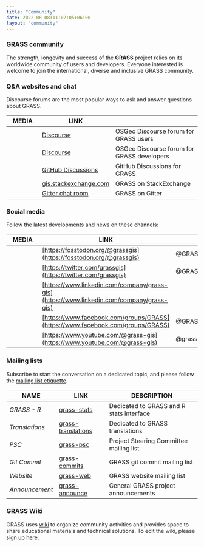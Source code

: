 ```yaml
---
title: "Community"
date: 2022-08-08T11:02:05+06:00
layout: "community"
---
```


### GRASS community

The strength, longevity and success of the **GRASS** project relies on its worldwide community of users and developers. Everyone interested is welcome to join the  international, diverse and inclusive GRASS community.

<!--- 
#### GRASS GIS user groups

| <div style="width:70px">FLAG</div> | <div style="width:140px"> COUNTRY</div> | DESCRIPTION |
|------|---------|-------------|
| <span class="flag-icon flag-icon-ca"></span>  | Canada |  [ Ottawa GRASS User's Group](https://wiki.osgeo.org/index.php/Ottawa_Chapter)  |
| <span class="flag-icon flag-icon-cz"></span>  | Czech Rep. |  [Českésdružení uživatelů GISu GRASS](http://grass.fsv.cvut.cz/) |
| <span class="flag-icon flag-icon-de"></span>  | Germany |  [FOSSGIS e.V.](http://www.fossgis.de/) |
| <span class="flag-icon flag-icon-in"></span>  | India |  [OSGeo India local chapter](https://wiki.osgeo.org/index.php/India) |
| <span class="flag-icon flag-icon-it"></span>  | Italy |  [GFOSS.it](https://www.gfoss.it/) |
| <span class="flag-icon flag-icon-pl"></span>  | Poland |  [GRASS Poland](http://www.grass-gis.pl/) |
| <span class="flag-icon flag-icon-us"></span>  | USA |  [Los Angeles GRASS user group](http://www.meetup.com/Los-Angeles-Area-GRASS-Users-Group) |
\
--->

### Q&A websites and chat

<div class="alert rounded-0 alert-default">
Discourse forums are the most popular ways to ask and answer questions about GRASS.
</div>

| <div style="width:70px">MEDIA</div> | LINK |  |
|------|---------|-------------|
| <i class="fab fa-discourse"></i> |  [Discourse](https://discourse.osgeo.org/c/grass/user/70) | OSGeo Discourse forum for GRASS users |
| <i class="fab fa-discourse"></i> |  [Discourse](https://discourse.osgeo.org/c/grass/developer/61) | OSGeo Discourse forum for GRASS developers |
| <i class="fab fa-github"></i> |  [GitHub Discussions](https://github.com/OSGeo/grass/discussions) | GitHub Discussions for GRASS |
| <i class="fab fa-stack-exchange"></i> |  [gis.stackexchange.com](https://gis.stackexchange.com/questions/tagged/grass) | GRASS on StackExchange |
| <i class="fab fa-gitter"></i> |  [Gitter chat room](https://gitter.im/grassgis/community) | GRASS on Gitter |

### Social media

<div class="alert rounded-0 alert-default">
Follow the latest developments and news on these channels:
</div>

| <div style="width:70px">MEDIA</div> | LINK |  |
|------|---------|-------------|
| <i class="fab fa-mastodon"></i> |  [https://fosstodon.org/@grassgis](https://fosstodon.org/@grassgis) | @GRASSGIS |
| <i class="fab fa-x-twitter"></i> |  [https://twitter.com/grassgis](https://twitter.com/grassgis) | @GRASSGIS |
| <i class="fab fa-linkedin"></i> | [https://www.linkedin.com/company/grass-gis](https://www.linkedin.com/company/grass-gis) |  |
| <i class="fab fa-facebook"></i> |  [https://www.facebook.com/groups/GRASS](https://www.facebook.com/groups/GRASS) | @GRASSGIS |
| <i class="fab fa-youtube"></i> |  [https://www.youtube.com/@grass-gis](https://www.youtube.com/@grass-gis) | @grass-gis |

### Mailing lists

<div class="alert rounded-0 alert-default">
Subscribe to start the conversation on a dedicated topic, and please follow the <a href="https://grasswiki.osgeo.org/wiki/Mailing_list_etiquette" target="_blank">mailing list etiquette</a>.
</div>

| NAME | LINK | DESCRIPTION |
|------|---------|-------------|
| *GRASS - R*  | [grass-stats](https://lists.osgeo.org/mailman/listinfo/grass-stats)  | Dedicated to GRASS and R stats interface |
| *Translations*  | [grass-translations](https://lists.osgeo.org/mailman/listinfo/grass-translations) | Dedicated to GRASS translations |
| *PSC*  | [grass-psc](https://lists.osgeo.org/mailman/listinfo/grass-psc) | Project Steering Committee mailing list |
| *Git Commit*  | [grass-commits](https://lists.osgeo.org/mailman/listinfo/grass-commit) | GRASS git commit mailing list |
| *Website*  | [grass-web](https://lists.osgeo.org/mailman/listinfo/grass-web) | GRASS website mailing list |
| *Announcement*  |  [grass-announce](https://lists.osgeo.org/mailman/listinfo/grass-announce) | General GRASS project announcements |

### GRASS Wiki
GRASS uses [wiki](https://grasswiki.osgeo.org/wiki/GRASS-Wiki) to organize community activities and provides space to share educational materials and technical solutions. To edit the wiki, please sign up [here](https://grasswiki.osgeo.org/wiki/Special:RequestAccount).

